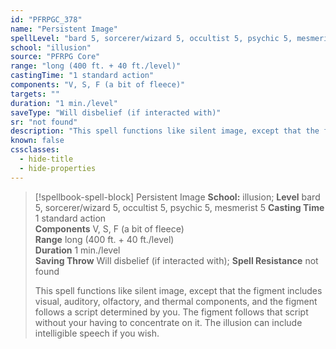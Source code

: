```yaml
---
id: "PFRPGC_378"
name: "Persistent Image"
spellLevel: "bard 5, sorcerer/wizard 5, occultist 5, psychic 5, mesmerist 5"
school: "illusion"
source: "PFRPG Core"
range: "long (400 ft. + 40 ft./level)"
castingTime: "1 standard action"
components: "V, S, F (a bit of fleece)"
targets: ""
duration: "1 min./level"
saveType: "Will disbelief (if interacted with)"
sr: "not found"
description: "This spell functions like silent image, except that the figment includes visual, auditory, olfactory, and thermal components, and the figment follows a script determined by you. The figment follows that script without your having to concentrate on it. The illusion can include intelligible speech if you wish."
known: false
cssclasses:
  - hide-title
  - hide-properties
---
```


> [!spellbook-spell-block] Persistent Image
> **School:** illusion; **Level** bard 5, sorcerer/wizard 5, occultist 5, psychic 5, mesmerist 5
> **Casting Time** 1 standard action  
> **Components** V, S, F (a bit of fleece)  
> **Range** long (400 ft. + 40 ft./level)  
> **Duration** 1 min./level  
> **Saving Throw** Will disbelief (if interacted with); **Spell Resistance** not found
> 
> This spell functions like silent image, except that the figment includes visual, auditory, olfactory, and thermal components, and the figment follows a script determined by you. The figment follows that script without your having to concentrate on it. The illusion can include intelligible speech if you wish.